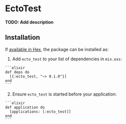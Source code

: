# EctoTest

**TODO: Add description**

## Installation

If [available in Hex](https://hex.pm/docs/publish), the package can be installed as:

  1. Add `ecto_test` to your list of dependencies in `mix.exs`:

    ```elixir
    def deps do
      [{:ecto_test, "~> 0.1.0"}]
    end
    ```

  2. Ensure `ecto_test` is started before your application:

    ```elixir
    def application do
      [applications: [:ecto_test]]
    end
    ```

